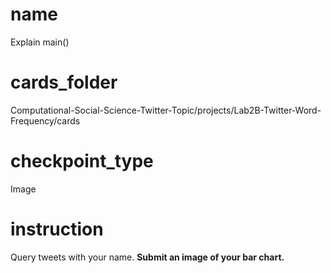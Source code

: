 # name

Explain main()
  
# cards_folder

Computational-Social-Science-Twitter-Topic/projects/Lab2B-Twitter-Word-Frequency/cards

# checkpoint_type

Image

# instruction

Query tweets with your name. **Submit an image of your bar chart.**